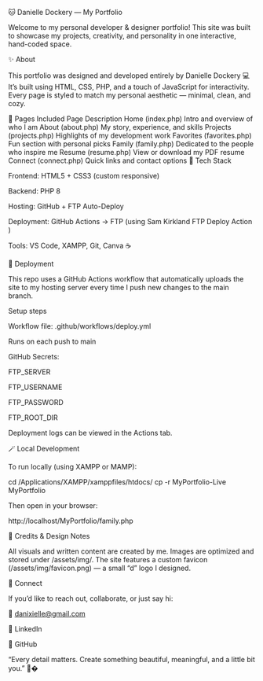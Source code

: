 🐱 Danielle Dockery — My Portfolio

Welcome to my personal developer & designer portfolio!
This site was built to showcase my projects, creativity, and personality in one interactive, hand-coded space.

✨ About

This portfolio was designed and developed entirely by Danielle Dockery 💻
It’s built using HTML, CSS, PHP, and a touch of JavaScript for interactivity.
Every page is styled to match my personal aesthetic — minimal, clean, and cozy.

🧭 Pages Included
Page	Description
Home (index.php)	Intro and overview of who I am
About (about.php)	My story, experience, and skills
Projects (projects.php)	Highlights of my development work
Favorites (favorites.php)	Fun section with personal picks
Family (family.php)	Dedicated to the people who inspire me
Resume (resume.php)	View or download my PDF resume
Connect (connect.php)	Quick links and contact options
🧠 Tech Stack

Frontend: HTML5 + CSS3 (custom responsive)

Backend: PHP 8

Hosting: GitHub + FTP Auto-Deploy

Deployment: GitHub Actions → FTP (using Sam Kirkland FTP Deploy Action
)

Tools: VS Code, XAMPP, Git, Canva ☕️

🚀 Deployment

This repo uses a GitHub Actions workflow that automatically uploads the site to my hosting server every time I push new changes to the main branch.

Setup steps

Workflow file: .github/workflows/deploy.yml

Runs on each push to main

GitHub Secrets:

FTP_SERVER

FTP_USERNAME

FTP_PASSWORD

FTP_ROOT_DIR

Deployment logs can be viewed in the Actions tab.

🪄 Local Development

To run locally (using XAMPP or MAMP):

cd /Applications/XAMPP/xamppfiles/htdocs/
cp -r MyPortfolio-Live MyPortfolio


Then open in your browser:

http://localhost/MyPortfolio/family.php

🌸 Credits & Design Notes

All visuals and written content are created by me.
Images are optimized and stored under /assets/img/.
The site features a custom favicon (/assets/img/favicon.png) — a small “d” logo I designed.

💌 Connect

If you’d like to reach out, collaborate, or just say hi:

📧 danixielle@gmail.com

🔗 LinkedIn

🐙 GitHub

“Every detail matters. Create something beautiful, meaningful, and a little bit you.” 🐾�
